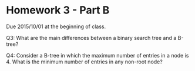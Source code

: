Homework 3 - Part B
===================
Due 2015/10/01 at the beginning of class.

Q3: What are the main differences between a binary search tree and a B-tree?



Q4: Consider a B-tree in which the maximum number of entries in a node is 4. What is the minimum number of entries in any non-root node?

